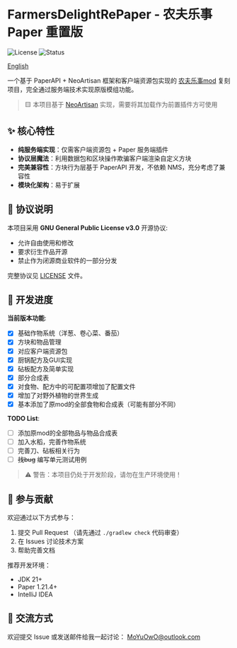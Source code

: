 # FarmersDelightRePaper - 农夫乐事 Paper 重置版

![License](https://img.shields.io/badge/License-GPLv3-blue)
![Status](https://img.shields.io/badge/Status-Alpha-red)

[English](README.md)

一个基于 PaperAPI + NeoArtisan 框架和客户端资源包实现的 [农夫乐事mod](https://modrinth.com/mod/farmers-delight) 复刻项目，完全通过服务端技术实现原版模组功能。

> 🟨 本项目基于 [NeoArtisan](https://github.com/KitsunaiMC/NeoArtisan) 实现，需要将其加载作为前置插件方可使用

## ✨ 核心特性

- **纯服务端实现**：仅需客户端资源包 + Paper 服务端插件
- **协议层魔法**：利用数据包和区块操作欺骗客户端渲染自定义方块
- **完美兼容性**：方块行为层基于 PaperAPI 开发，不依赖 NMS，充分考虑了兼容性
- **模块化架构**：易于扩展


## 📜 协议说明

本项目采用 **GNU General Public License v3.0** 开源协议:
- 允许自由使用和修改
- 要求衍生作品开源
- 禁止作为闭源商业软件的一部分分发

完整协议见 [LICENSE](LICENSE) 文件。

## 🚧 开发进度

**当前版本功能**:
- [x] 基础作物系统（洋葱、卷心菜、番茄）
- [x] 方块和物品管理
- [x] 对应客户端资源包
- [x] 厨锅配方及GUI实现
- [x] 砧板配方及简单实现
- [x] 部分合成表
- [x] 对食物、配方中的可配置项增加了配置文件
- [x] 增加了对野外植物的世界生成
- [x] 基本添加了原mod的全部食物和合成表（可能有部分不同）

**TODO List**:
- [ ] 添加原mod的全部物品与物品合成表
- [ ] 加入水稻，完善作物系统
- [ ] 完善刀、砧板相关行为
- [ ] ~~找bug~~ 编写单元测试用例

> ⚠️ 警告：本项目仍处于开发阶段，请勿在生产环境使用！

## 🤝 参与贡献

欢迎通过以下方式参与：
1. 提交 Pull Request （请先通过 `./gradlew check` 代码审查）
2. 在 Issues 讨论技术方案
3. 帮助完善文档

推荐开发环境：
- JDK 21+
- Paper 1.21.4+
- IntelliJ IDEA

## 💬 交流方式

欢迎提交 Issue 或发送邮件给我一起讨论： [MoYuOwO@outlook.com](mailto:MoYuOwO@outlook.com)